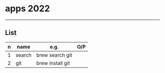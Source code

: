 # apps 2022

---

## List
|n|name|e.g.|O/P|
|-|----|----|---|
|1|search|brew search git||
|2|git |brew install git||
